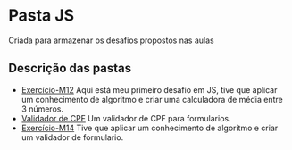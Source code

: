 # Pasta JS
Criada para armazenar os desafios propostos nas aulas
## Descrição das pastas
- <a href="https://github.com/lucasfelipe-s/curso-frontend/tree/main/javascript/exercicio-M12">Exercício-M12</a> Aqui está meu primeiro desafio em JS, tive que aplicar um conhecimento de algoritmo e criar uma calculadora de média entre 3 números.
- <a href="https://github.com/lucasfelipe-s/curso-frontend/tree/main/javascript/validador-cpf-js">Validador de CPF</a> Um validador de CPF para formularios.
- <a href="https://github.com/lucasfelipe-s/curso-frontend/tree/main/javascript/exercicio-M14">Exercício-M14</a> Tive que aplicar um conhecimento de algoritmo e criar um validador de formulario.
